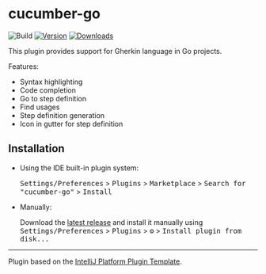 # cucumber-go

![Build](https://github.com/nikolaymatrosov/cucumber-go/workflows/Build/badge.svg)
[![Version](https://img.shields.io/jetbrains/plugin/v/24323-cucumber-go.svg)](https://plugins.jetbrains.com/plugin/24323-cucumber-go)
[![Downloads](https://img.shields.io/jetbrains/plugin/d/24323-cucumber-go.svg)](https://plugins.jetbrains.com/plugin/24323-cucumber-go)

<!-- Plugin description -->
This plugin provides support for Gherkin language in Go projects.

Features:
- Syntax highlighting
- Code completion
- Go to step definition
- Find usages
- Step definition generation
- Icon in gutter for step definition

<!-- Plugin description end -->

## Installation

- Using the IDE built-in plugin system:
  
  <kbd>Settings/Preferences</kbd> > <kbd>Plugins</kbd> > <kbd>Marketplace</kbd> > <kbd>Search for "cucumber-go"</kbd> >
  <kbd>Install</kbd>
  
- Manually:

  Download the [latest release](https://github.com/nikolaymatrosov/cucumber-go/releases/latest) and install it manually using
  <kbd>Settings/Preferences</kbd> > <kbd>Plugins</kbd> > <kbd>⚙️</kbd> > <kbd>Install plugin from disk...</kbd>


---
Plugin based on the [IntelliJ Platform Plugin Template][template].

[template]: https://github.com/JetBrains/intellij-platform-plugin-template
[docs:plugin-description]: https://plugins.jetbrains.com/docs/intellij/plugin-user-experience.html#plugin-description-and-presentation
